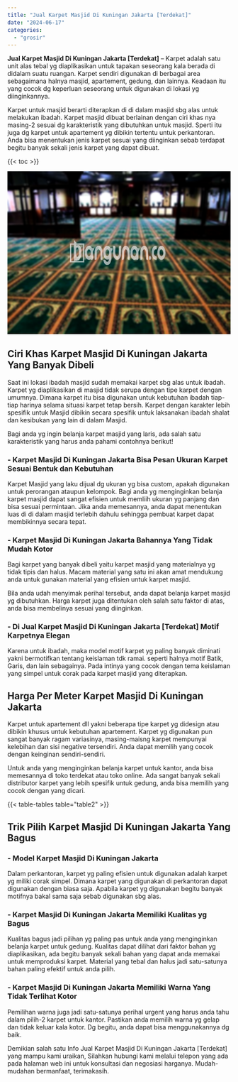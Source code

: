 ```yaml
---
title: "Jual Karpet Masjid Di Kuningan Jakarta [Terdekat]"
date: "2024-06-17"
categories: 
  - "grosir"
---
```


**Jual Karpet Masjid Di Kuningan Jakarta \[Terdekat\]** – Karpet adalah satu unit alas tebal yg diaplikasikan untuk tapakan seseorang kala berada di didalam suatu ruangan. Karpet sendiri digunakan di berbagai area sebagaimana halnya masjid, apartement, gedung, dan lainnya. Keadaan itu yang cocok dg keperluan seseorang untuk digunakan di lokasi yg diinginkannya.

Karpet untuk masjid berarti diterapkan di di dalam masjid sbg alas untuk melakukan ibadah. Karpet masjid dibuat berlainan dengan ciri khas nya masing-2 sesuai dg karakteristik yang dibutuhkan untuk masjid. Sperti itu juga dg karpet untuk apartement yg dibikin tertentu untuk perkantoran. Anda bisa menentukan jenis karpet sesuai yang diinginkan sebab terdapat begitu banyak sekali jenis karpet yang dapat dibuat.

{{< toc >}}

![Jual Karpet Masjid Di Kuningan Jakarta [Terdekat]](/images/grosir-karpet-murah-67.png)

## Ciri Khas Karpet Masjid Di Kuningan Jakarta Yang Banyak Dibeli

Saat ini lokasi ibadah masjid sudah memakai karpet sbg alas untuk ibadah. Karpet yg diaplikasikan di masjid tidak serupa dengan tipe karpet dengan umumnya. Dimana karpet itu bisa digunakan untuk kebutuhan ibadah tiap-tiap harinya selama situasi karpet tetap bersih. Karpet dengan karakter lebih spesifik untuk Masjid dibikin secara spesifik untuk laksanakan ibadah shalat dan kesibukan yang lain di dalam Masjid.

Bagi anda yg ingin belanja karpet masjid yang laris, ada salah satu karakteristik yang harus anda pahami contohnya berikut!

### \- Karpet Masjid Di Kuningan Jakarta Bisa Pesan Ukuran Karpet Sesuai Bentuk dan Kebutuhan

Karpet Masjid yang laku dijual dg ukuran yg bisa custom, apakah digunakan untuk perorangan ataupun kelompok. Bagi anda yg menginginkan belanja karpet masjid dapat sangat efisien untuk memliih ukuran yg panjang dan bisa sesuai permintaan. Jika anda memesannya, anda dapat menentukan luas di di dalam masjid terlebih dahulu sehingga pembuat karpet dapat membikinnya secara tepat.

### \- Karpet Masjid Di Kuningan Jakarta Bahannya Yang Tidak Mudah Kotor

Bagi karpet yang banyak dibeli yaitu karpet masjid yang materialnya yg tidak tipis dan halus. Macam material yang satu ini akan amat mendukung anda untuk gunakan material yang efisien untuk karpet masjid.

Bila anda udah menyimak perihal tersebut, anda dapat belanja karpet masjid yg dibutuhkan. Harga karpet juga ditentukan oleh salah satu faktor di atas, anda bisa membelinya sesuai yang diinginkan.

### \- Di Jual Karpet Masjid Di Kuningan Jakarta \[Terdekat\] Motif Karpetnya Elegan

Karena untuk ibadah, maka model motif karpet yg paling banyak diminati yakni bermotifkan tentang keislaman tdk ramai. seperti halnya motif Batik, Garis, dan lain sebagainya. Pada intinya yang cocok dengan tema keislaman yang simpel untuk corak pada karpet masjid yang diterapkan.

## Harga Per Meter Karpet Masjid Di Kuningan Jakarta

Karpet untuk apartement dll yakni beberapa tipe karpet yg didesign atau dibikin khusus untuk kebutuhan apartement. Karpet yg digunakan pun sangat banyak ragam variasinya, masing-maisng karpet mempunyai kelebihan dan sisi negative tersendiri. Anda dapat memilih yang cocok dengan keinginan sendiri-sendiri.

Untuk anda yang menginginkan belanja karpet untuk kantor, anda bisa memesannya di toko terdekat atau toko online. Ada sangat banyak sekali distributor karpet yang lebih spesifik untuk gedung, anda bisa memilih yang cocok dengan yang dicari.

{{< table-tables table="table2" >}}

## Trik Pilih Karpet Masjid Di Kuningan Jakarta Yang Bagus

### \- Model Karpet Masjid Di Kuningan Jakarta

Dalam perkantoran, karpet yg paling efisien untuk digunakan adalah karpet yg miliki corak simpel. Dimana karpet yang digunakan di perkantoran dapat digunakan dengan biasa saja. Apabila karpet yg digunakan begitu banyak motifnya bakal sama saja sebab digunakan sbg alas.

### \- Karpet Masjid Di Kuningan Jakarta Memiliki Kualitas yg Bagus

Kualitas bagus jadi pilihan yg paling pas untuk anda yang menginginkan belanja karpet untuk gedung. Kualitas dapat dilihat dari faktor bahan yg diaplikasikan, ada begitu banyak sekali bahan yang dapat anda memakai untuk memproduksi karpet. Material yang tebal dan halus jadi satu-satunya bahan paling efektif untuk anda pilih.

### \- Karpet Masjid Di Kuningan Jakarta Memiliki Warna Yang Tidak Terlihat Kotor

Pemilihan warna juga jadi satu-satunya perihal urgent yang harus anda tahu dalam pilih-2 karpet untuk kantor. Pastikan anda memilih warna yg gelap dan tidak keluar kala kotor. Dg begitu, anda dapat bisa menggunakannya dg baik.

Demikian salah satu Info Jual Karpet Masjid Di Kuningan Jakarta \[Terdekat\] yang mampu kami uraikan, Silahkan hubungi kami melalui telepon yang ada pada halaman web ini untuk konsultasi dan negosiasi harganya. Mudah-mudahan bermanfaat, terimakasih.
